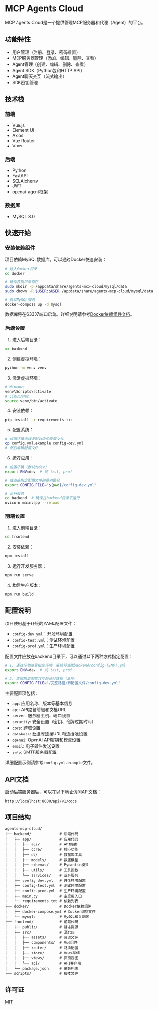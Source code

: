 # MCP Agents Cloud

MCP Agents Cloud是一个提供管理MCP服务器和代理（Agent）的平台。

## 功能特性

- 用户管理（注册、登录、密码重置）
- MCP服务器管理（添加、编辑、删除、查看）
- Agent管理（创建、编辑、删除、查看）
- Agent SDK（Python包和HTTP API）
- Agent聊天交互（流式输出）
- SDK密钥管理

## 技术栈

### 前端
- Vue.js
- Element UI
- Axios
- Vue Router
- Vuex

### 后端
- Python
- FastAPI
- SQLAlchemy
- JWT
- openai-agent框架

### 数据库
- MySQL 8.0

## 快速开始

### 安装依赖组件

项目依赖MySQL数据库，可以通过Docker快速安装：

```bash
# 进入docker目录
cd docker

# 确保数据目录存在
sudo mkdir -p /appdata/share/agents-mcp-cloud/mysql/data
sudo chown -R $USER:$USER /appdata/share/agents-mcp-cloud/mysql/data

# 启动MySQL服务
docker-compose up -d mysql
```

数据库将在63307端口启动。详细说明请参考[Docker依赖组件文档](docker/README.md)。

### 后端设置

1. 进入后端目录：
```bash
cd backend
```

2. 创建虚拟环境：
```bash
python -m venv venv
```

3. 激活虚拟环境：
```bash
# Windows
venv\Scripts\activate
# Linux/Mac
source venv/bin/activate
```

4. 安装依赖：
```bash
pip install -r requirements.txt
```

5. 配置系统：
```bash
# 根据环境选择复制对应的配置文件
cp config.yml.example config-dev.yml
# 然后编辑配置文件
```

6. 运行应用：
```bash
# 设置环境（默认为dev）
export ENV=dev  # 或 test, prod

# 或直接指定配置文件的绝对路径
export CONFIG_FILE="$(pwd)/config-dev.yml"

# 运行服务
cd backend  # 确保在backend目录下运行
uvicorn main:app --reload
```

### 前端设置

1. 进入前端目录：
```bash
cd frontend
```

2. 安装依赖：
```bash
npm install
```

3. 运行开发服务器：
```bash
npm run serve
```

4. 构建生产版本：
```bash
npm run build
```

## 配置说明

项目使用基于环境的YAML配置文件：

- `config-dev.yml`：开发环境配置
- `config-test.yml`：测试环境配置
- `config-prod.yml`：生产环境配置

配置文件应放在backend目录下，可以通过以下两种方式指定配置：

```bash
# 1. 通过环境变量指定环境，系统将查找backend/config-{ENV}.yml
export ENV=dev  # 或 test, prod

# 2. 直接指定配置文件的绝对路径（推荐）
export CONFIG_FILE="/完整路径/到配置文件/config-dev.yml"
```

主要配置项包括：

- `app`: 应用名称、版本等基本信息
- `api`: API路径前缀和文档URL
- `server`: 服务器主机、端口设置
- `security`: 安全设置（密钥、令牌过期时间）
- `cors`: 跨域设置
- `database`: 数据库连接URL和连接池设置
- `openai`: OpenAI API密钥和模型设置
- `email`: 电子邮件发送设置
- `smtp`: SMTP服务器配置

详细配置示例请参考`config.yml.example`文件。

## API文档

启动后端服务器后，可以在以下地址访问API文档：

```
http://localhost:8000/api/v1/docs
```

## 项目结构

```
agents-mcp-cloud/
├── backend/             # 后端代码
│   ├── app/             # 应用代码
│   │   ├── api/         # API路由
│   │   ├── core/        # 核心功能
│   │   ├── db/          # 数据库工具
│   │   ├── models/      # 数据模型
│   │   ├── schemas/     # Pydantic模式
│   │   ├── utils/       # 工具函数
│   │   └── services/    # 业务服务
│   ├── config-dev.yml   # 开发环境配置 
│   ├── config-test.yml  # 测试环境配置
│   ├── config-prod.yml  # 生产环境配置
│   ├── main.py          # 主应用入口
│   └── requirements.txt # 依赖列表
├── docker/              # Docker依赖组件
│   ├── docker-compose.yml # Docker编排文件
│   └── mysql/           # MySQL相关配置
├── frontend/            # 前端代码
│   ├── public/          # 静态资源
│   ├── src/             # 源代码
│   │   ├── assets/      # 资源文件
│   │   ├── components/  # Vue组件
│   │   ├── router/      # 路由配置
│   │   ├── store/       # Vuex存储
│   │   ├── views/       # 页面视图
│   │   └── api/         # API客户端
│   └── package.json     # 依赖列表
└── scripts/             # 脚本文件
```

## 许可证

[MIT](LICENSE)
